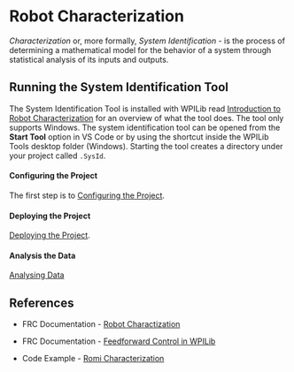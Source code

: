 # Robot Characterization
*Characterization* or, more formally, *System Identification* - is the process of determining a mathematical model for the behavior of a system through statistical analysis of its inputs and outputs.

## Running the System Identification Tool
The System Identification Tool is installed with WPILib read [Introduction to Robot Characterization](https://docs.wpilib.org/en/stable/docs/software/pathplanning/robot-characterization/introduction.html#introduction-to-robot-characterization) for an overview of what the tool does.  The tool only supports Windows. The system identification tool can be opened from the **Start Tool** option in VS Code or by using the shortcut inside the WPILib Tools desktop folder (Windows).  Starting the tool creates a directory under your project called `.SysId`.

#### Configuring the Project
The first step is to [Configuring the Project](https://docs.wpilib.org/en/stable/docs/software/pathplanning/robot-characterization/configuring-project.html#configuring-a-project). 

#### Deploying the Project

[Deploying the Project](https://docs.wpilib.org/en/stable/docs/software/pathplanning/robot-characterization/configuring-project.html#deploying-project).

<!-- Load the characterization program [Romi Characterization](https://github.com/mjwhite8119/romi-examples/tree/main/romi-characterization).  This program was sourced from [Romi Characterization](https://github.com/bb-frc-workshops/romi-examples/tree/main/romi-characterization), which includes the instructions for running it and gathering the data. -->

#### Analysis the Data
[Analysing Data](https://docs.wpilib.org/en/stable/docs/software/pathplanning/robot-characterization/analyzing-data.html)

<!-- ## Robot Characterization Lab
Run robot characterization for your Romi.  Look at the results and add the following constants to your *Constants* file.  Note, that the values for your Romi may be different from the example below.

    // Dynamical constants
    public static final double kMaxSpeedMetersPerSecond = 0.5;
    public static final double kMaxAccelMetersPerSecondSquared = 0.5;

    // The linear velocity gain, volts per (meter per second)
    public static final double kvVoltSecondsPerMeter = 9.7;
    // The angular velocity gain, volts per (radians per second)
    public static final double kvVoltSecondsPerRadian = 0.345; -->

## References
- FRC Documentation - [Robot Charactization](https://docs.wpilib.org/en/stable/docs/software/wpilib-tools/robot-characterization/index.html)

- FRC Documentation - [Feedforward Control in WPILib](https://docs.wpilib.org/en/stable/docs/software/advanced-controls/controllers/feedforward.html#feedforward-control-in-wpilib)

- Code Example - [Romi Characterization](https://github.com/bb-frc-workshops/romi-examples/tree/main/romi-characterization)